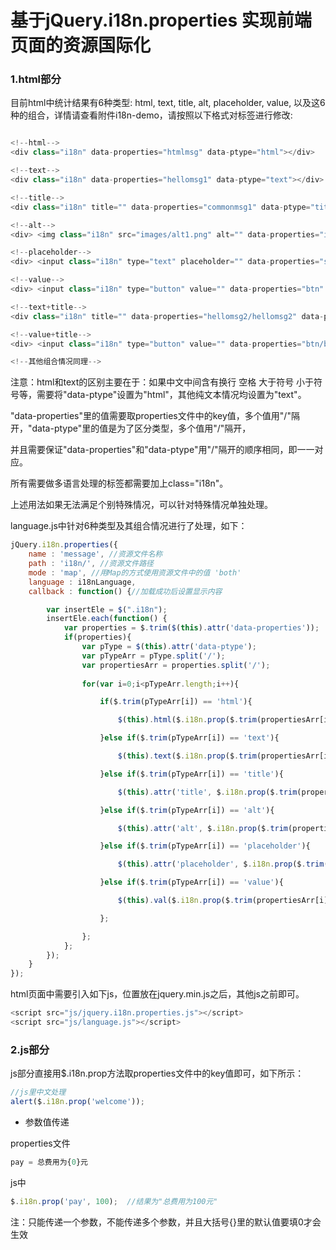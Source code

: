 # 基于jQuery.i18n.properties 实现前端页面的资源国际化

### 1.html部分

目前html中统计结果有6种类型: html, text, title, alt, placeholder, value, 以及这6种的组合，详情请查看附件i18n-demo，请按照以下格式对标签进行修改:

```javascript

<!--html-->
<div class="i18n" data-properties="htmlmsg" data-ptype="html"></div>

<!--text-->
<div class="i18n" data-properties="hellomsg1" data-ptype="text"></div>

<!--title-->
<div class="i18n" title="" data-properties="commonmsg1" data-ptype="title">请用鼠标划过我看title效果</div>

<!--alt-->
<div> <img class="i18n" src="images/alt1.png" alt="" data-properties="img" data-ptype="alt"> </div>

<!--placeholder-->
<div> <input class="i18n" type="text" placeholder="" data-properties="searchPlaceholder" data-ptype="placeholder"> </div>

<!--value-->
<div> <input class="i18n" type="button" value="" data-properties="btn" data-ptype="value"> </div>

<!--text+title-->
<div class="i18n" title="" data-properties="hellomsg2/hellomsg2" data-ptype="text/title"></div>

<!--value+title-->
<div> <input class="i18n" type="button" value="" data-properties="btn/btntip" data-ptype="value/title"> </div>

<!--其他组合情况同理-->

```

注意：html和text的区别主要在于：如果中文中间含有换行 空格 大于符号 小于符号等，需要将"data-ptype"设置为"html"，其他纯文本情况均设置为"text"。

"data-properties"里的值需要取properties文件中的key值，多个值用"/"隔开，"data-ptype"里的值是为了区分类型，多个值用"/"隔开，

并且需要保证"data-properties"和"data-ptype"用"/"隔开的顺序相同，即一一对应。

所有需要做多语言处理的标签都需要加上class="i18n"。

上述用法如果无法满足个别特殊情况，可以针对特殊情况单独处理。

language.js中针对6种类型及其组合情况进行了处理，如下：

```javascript
jQuery.i18n.properties({
    name : 'message', //资源文件名称
    path : 'i18n/', //资源文件路径
    mode : 'map', //用Map的方式使用资源文件中的值 'both'
    language : i18nLanguage,
    callback : function() {//加载成功后设置显示内容

        var insertEle = $(".i18n");
        insertEle.each(function() {
            var properties = $.trim($(this).attr('data-properties'));
            if(properties){
                var pType = $(this).attr('data-ptype');
                var pTypeArr = pType.split('/');
                var propertiesArr = properties.split('/');
            
                for(var i=0;i<pTypeArr.length;i++){

                    if($.trim(pTypeArr[i]) == 'html'){

                        $(this).html($.i18n.prop($.trim(propertiesArr[i])));

                    }else if($.trim(pTypeArr[i]) == 'text'){

                        $(this).text($.i18n.prop($.trim(propertiesArr[i])));

                    }else if($.trim(pTypeArr[i]) == 'title'){

                        $(this).attr('title', $.i18n.prop($.trim(propertiesArr[i])));

                    }else if($.trim(pTypeArr[i]) == 'alt'){

                        $(this).attr('alt', $.i18n.prop($.trim(propertiesArr[i])));

                    }else if($.trim(pTypeArr[i]) == 'placeholder'){

                        $(this).attr('placeholder', $.i18n.prop($.trim(propertiesArr[i])));

                    }else if($.trim(pTypeArr[i]) == 'value'){

                        $(this).val($.i18n.prop($.trim(propertiesArr[i])));

                    };

                };
            };
        });
    }
});
```

html页面中需要引入如下js，位置放在jquery.min.js之后，其他js之前即可。

```javascript
<script src="js/jquery.i18n.properties.js"></script>
<script src="js/language.js"></script>
```

### 2.js部分

js部分直接用$.i18n.prop方法取properties文件中的key值即可，如下所示：

```javascript
//js里中文处理
alert($.i18n.prop('welcome'));
```

* 参数值传递

properties文件

```javascript
pay = 总费用为{0}元
```
js中

```javascript
$.i18n.prop('pay', 100);  //结果为"总费用为100元"
```

注：只能传递一个参数，不能传递多个参数，并且大括号{}里的默认值要填0才会生效





